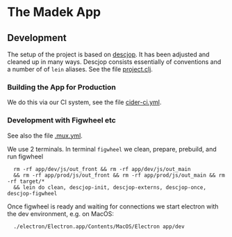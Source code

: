 # The Madek App


## Development

The setup of the project is based on
[descjop](https://github.com/karad/lein_template_descjop). It has been adjusted
and cleaned up in many ways. Descjop consists essentially of conventions
and a number of of `lein` aliases. See the file [project.clj](project.clj).


### Building the App for Production

We do this via our CI system, see the file [cider-ci.yml](cider-ci.yml).

### Development with Figwheel etc

See also the file [.mux.yml](.mux.yml).

We use 2 terminals. In terminal `figwheel` we clean, prepare, prebuild, and run figwheel

      rm -rf app/dev/js/out_front && rm -rf app/dev/js/out_main
      && rm -rf app/prod/js/out_front && rm -rf app/prod/js/out_main && rm -rf target/*
      && lein do clean, descjop-init, descjop-externs, descjop-once, descjop-figwheel

Once figwheel is ready and waiting for connections we start electron with the dev environment,
e.g. on MacOS:

      ./electron/Electron.app/Contents/MacOS/Electron app/dev


